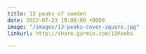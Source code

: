 ```yaml
---
title: 13 peaks of sweden
date: 2022-07-23 18:00:00 +0000
image: "/images/13-peaks-cover-square.jpg"
linkurl: http://share.garmin.com/13Peaks

---
```

